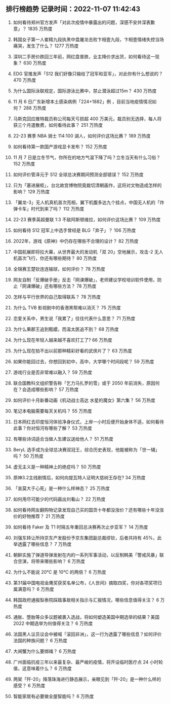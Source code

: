 
## 排行榜趋势 记录时间：2022-11-07 11:42:43
  
  1. 如何看待郑州官方发声「对此次疫情中暴露出的问题，深感不安并深表歉意」？ 1835 万热度
    
  2. 韩国女子第一人崔精九段执黑中盘屠龙击败卞相壹九段，卞相壹情绪失控当场痛哭，发生了什么？ 1277 万热度
    
  3. 深圳二手房价跌回三年前，网红盘普跌，业主降价求出货，如何看待这一现象？ 630 万热度
    
  4. EDG 官推发声「S12 我们好像只输给了冠军和亚军」，对此你有什么想说的？ 470 万热度
    
  5. 为什么国际泳联规定，国际游泳比赛中，禁止潜泳超过15m？ 430 万热度
    
  6. 11 月 6 日广东新增本土感染病例「224+1882」例 ，目前当地疫情情况如何？ 288 万热度
    
  7. 马斯克回应推特裁员称公司每天亏损超 400 万美元，裁员别无选择，每人将获三个月遣散费，如何看待此事？ 251 万热度
    
  8. 22-23 赛季 NBA 骑士 114:100 湖人，如何评价这场比赛？ 189 万热度
    
  9. 如何看待第一款国产游戏显卡发布？ 152 万热度
    
  10. 11 月 7 日是立冬节气，你所在的地方气温下降了吗？立冬当天有什么习俗？ 152 万热度
    
  11. 如何评价管泽元于 S12 全球总决赛期间预测全部错误？ 152 万热度
    
  12. 只为「塞进展柜」，台北故宫博物院竟裁切清朝画作，这将对文物造成怎样的影响？ 129 万热度
    
  13. 「翼龙-3」无人机真机首次亮相，翼下机腹多达九个挂点，中国无人机的「炸弹卡车」时代到来了吗？ 112 万热度
    
  14. 22-23 赛季英超曼联 1:3 不敌阿斯顿维拉，如何评价这场比赛？ 109 万热度
    
  15. 如何看待 S12 冠军上中选手曾经是 BLG「弃子」？ 106 万热度
    
  16. 2022年，游戏《原神》中仍存在哪些不合理的设计？ 82 万热度
    
  17. 中国航展即将拉大幕，从世界最大的发动机「双 20」空地展示，攻击-2 无人机首次飞行，你还有哪些期待？ 80 万热度
    
  18. 全锦赛王楚钦连连输球，如何评价？ 78 万热度
    
  19. 网友自制「反爆破手册」反击「网课爆破」，老师建议学校培训软件使用，防止「网课爆破」还有哪些方法？ 78 万热度
    
  20. 怎样与平行世界的自己取得联系？ 78 万热度
    
  21. 为什么 TVB 影视剧中的香港黑帮难以消灭？ 75 万热度
    
  22. 恋爱关系中，男生说「我累了」往往代表什么意思？ 71 万热度
    
  23. 为什么果郡王追到甄嬛，而温太医追不到？ 68 万热度
    
  24. 为什么现在年轻人越来越不喜欢打工了? 66 万热度
    
  25. 为什么现在拍不出以前那种精彩好看的武侠片了？ 63 万热度
    
  26. 如果你能回过去，你想回到初中，高中，大学哪个时间段呢？ 59 万热度
    
  27. 游戏行业是否非常难以融入？ 59 万热度
    
  28. 联合国教科文组织警告称「乞力马扎罗的雪」或于 2050 年前消失，原因何在？会造成哪些影响？ 57 万热度
    
  29. 如何评价十月新番动画《机动战士高达 水星的魔女》第六集？ 56 万热度
    
  30. 笔记本电脑需要每天关机吗？ 55 万热度
    
  31. 日本网红去印度恒河体验净身仪式，上岸一小时后便开始身体不适，如何看待此事？你对恒河有哪些了解？ 53 万热度
    
  32. 有哪些诗词适合当做人生建议送给他人？ 51 万热度
    
  33. BeryL 选手成为全球总决赛双冠王，综合历史表现，他能被称为「世一辅」吗？ 50 万热度
    
  34. 虚无主义是一种精神上的绝症吗？ 50 万热度
    
  35. 原神3.2主线剧情后，如何向提瓦特人证明大慈树王存在? 34 万热度
    
  36. 「哀莫大于心死」是一种什么样神态？ 25 万热度
    
  37. 如何用尽可能少的代码画出刘看山？ 22 万热度
    
  38. 如何看待网友翻购物记录发现自己买的国货十年都没涨价？还有哪些十年没涨价的好物推荐？ 21 万热度
    
  39. 如何看待 Faker 及 T1 时隔五年重回总决赛再次止步亚军？ 14 万热度
    
  40. 刘强东转让所持京东产发股份予京东集团副总裁缪钦，后者共持有 45%，此举透露了哪些信息？ 7 万热度
    
  41. 朝鲜实施了弹道导弹发射在内的一系列军事活动，以反制韩美「警戒风暴」联合空演，将带来哪些影响？ 6 万热度
    
  42. 为什么不能说 20℃ 是 10℃ 的两倍？ 6 万热度
    
  43. 第31届中国电视金鹰奖获奖名单公布，《人世间》摘取四奖，你对各项奖项归属满意吗？ 6 万热度
    
  44. 韩国政府通报梨泰院踩踏事故相关指示与汇报情况，哪些信息值得关注？ 6 万热度
    
  45. 通胀、堕胎等众多议题被裹入选战，将如何塑造美国中期选举的结果？美国 2022 中期选举为何值得关注？ 6 万热度
    
  46. 法国黑人议员议会中被喊「滚回非洲」，这一行为透露了哪些信息？如何评价法国的种族问题？ 6 万热度
    
  47. 大闸蟹为什么要绑绳？ 6 万热度
    
  48. 广州面临抗疫三年以来最复杂、最严峻的疫情，将开设临时医疗点 24 小时轮值，这意味着什么？ 6 万热度
    
  49. 两架「歼-20」降落珠海进行静态展示，亲眼见到「歼-20」是一种什么样的感受？ 6 万热度
    
  50. 智能家居有必要做全屋智能吗？ 6 万热度
    